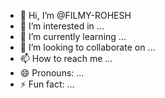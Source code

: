 - 👋 Hi, I’m @FILMY-ROHESH
- 👀 I’m interested in ...
- 🌱 I’m currently learning ...
- 💞️ I’m looking to collaborate on ...
- 📫 How to reach me ...
- 😄 Pronouns: ...
- ⚡ Fun fact: ...

<!---
FILMY-ROHESH/FILMY-ROHESH is a ✨ special ✨ repository because its `README.md` (this file) appears on your GitHub profile.
You can click the Preview link to take a look at your changes.
--->
